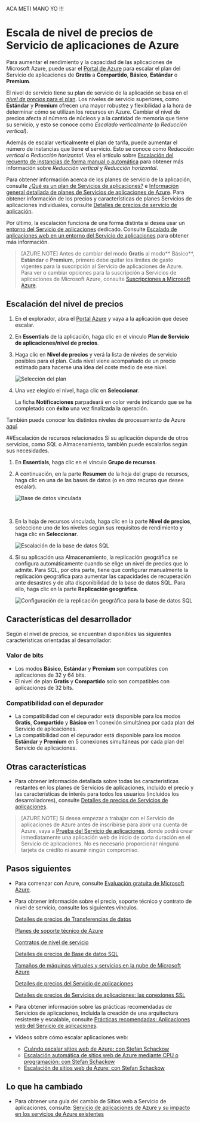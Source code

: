 <properties 
	pageTitle="Escala de nivel de precios de Servicio de aplicaciones de Azure" 
	description="Aprenda a escalar aplicaciones web, móviles, de API y lógicas en el Servicio de aplicaciones de Azure, incluido el escalado automático." 
	services="app-service" 
	documentationCenter="" 
	authors="stepsic-microsoft-com" 
	manager="wpickett" 
	editor="mollybos"/>

<tags 
	ms.service="app-service" 
	ms.workload="web" 
	ms.tgt_pltfrm="na" 
	ms.devlang="na" 
	ms.topic="article" 
	ms.date="01/09/2016" 
	ms.author="stepsic"/>


ACA METI MANO YO !!!


# Escala de nivel de precios de Servicio de aplicaciones de Azure

Para aumentar el rendimiento y la capacidad de las aplicaciones de Microsoft Azure, puede usar el [Portal de Azure](https://portal.azure.com/) para escalar el plan del Servicio de aplicaciones de **Gratis** a **Compartido**, **Básico**, **Estándar** o **Premium**.

El nivel de servicio tiene su plan de servicio de la aplicación se basa en el [*nivel de precios* para el plan](/pricing/details/app-service/). Los niveles de servicio superiores, como **Estándar** y **Premium** ofrecen una mayor robustez y flexibilidad a la hora de determinar cómo se utilizan los recursos en Azure. Cambiar el nivel de precios afecta al número de núcleos y a la cantidad de memoria que tiene su servicio, y esto se conoce como *Escalado verticalmente* (o *Reducción vertical*).

Además de escalar verticalmente el plan de tarifa, puede aumentar el número de instancias que tiene el servicio. Esto se conoce como *Reducción vertical* o *Reducción horizontal*. Vea el artículo sobre [Escalación del recuento de instancias de forma manual o automática](../insights-how-to-scale.md) para obtener más información sobre *Reducción vertical* y *Reducción horizontal*.

Para obtener información acerca de los planes de servicio de la aplicación, consulte [¿Qué es un plan de Servicios de aplicaciones?](../web-sites-web-hosting-plan-overview.md) e [Información general detallada de planes de Servicios de aplicaciones de Azure](azure-web-sites-web-hosting-plans-in-depth-overview.md). Para obtener información de los precios y características de planes Servicios de aplicaciones individuales, consulte [Detalles de precios de servicio de aplicación](/pricing/details/app-service/).

Por último, la escalación funciona de una forma distinta si desea usar un [entorno del Servicio de aplicaciones](app-service-app-service-environment-intro.md) dedicado. Consulte [Escalado de aplicaciones web en un entorno del Servicio de aplicaciones](app-service-web-scale-a-web-app-in-an-app-service-environment.md) para obtener más información.

> [AZURE.NOTE] Antes de cambiar del modo **Gratis** al modo** Básico**, **Estándar** o **Premium**, primero debe quitar los límites de gasto vigentes para la suscripción al Servicio de aplicaciones de Azure. Para ver o cambiar opciones para la suscripción a Servicios de aplicaciones de Microsoft Azure, consulte [Suscripciones a Microsoft Azure][azuresubscriptions].

<a name="scalingsharedorbasic"></a> <a name="scalingstandard"></a>

## Escalación del nivel de precios

1. En el explorador, abra el [Portal Azure][portal] y vaya a la aplicación que desee escalar.
	
2. En **Essentials** de la aplicación, haga clic en el vínculo **Plan de Servicio de aplicaciones/nivel de precios**.

3. Haga clic en **Nivel de precios** y verá la lista de niveles de servicio posibles para el plan. Cada nivel viene acompañado de un precio estimado para hacerse una idea del coste medio de ese nivel.
	
	![Selección del plan](./media/app-service-scale/ChoosePricingTier.png)
	
4. Una vez elegido el nivel, haga clic en **Seleccionar**.
	
	La ficha **Notificaciones** parpadeará en color verde indicando que se ha completado con **éxito** una vez finalizada la operación.
 
También puede conocer los distintos niveles de procesamiento de Azure [aquí](http://go.microsoft.com/fwlink/?LinkId=309169).
	
<a name="ScalingSQLServer"></a>
##Escalación de recursos relacionados
Si su aplicación depende de otros servicios, como SQL o Almacenamiento, también puede escalarlos según sus necesidades.

1. En **Essentials**, haga clic en el vínculo **Grupo de recursos**.

2. A continuación, en la parte **Resumen** de la hoja del grupo de recursos, haga clic en una de las bases de datos (o en otro recurso que desee escalar).

	![Base de datos vinculada](./media/app-service-scale/ResourceGroup.png)

<br>
	
3. En la hoja de recursos vinculada, haga clic en la parte **Nivel de precios**, seleccione uno de los niveles según sus requisitos de rendimiento y haga clic en **Seleccionar**.
	
	![Escalación de la base de datos SQL](./media/app-service-scale/ScaleDatabase.png)
	
4. Si su aplicación usa Almacenamiento, la replicación geográfica se configura automáticamente cuando se elige un nivel de precios que lo admite. Para SQL, por otra parte, tiene que configurar manualmente la replicación geográfica para aumentar las capacidades de recuperación ante desastres y de alta disponibilidad de la base de datos SQL. Para ello, haga clic en la parte **Replicación geográfica**.
	
	![Configuración de la replicación geográfica para la base de datos SQL](./media/app-service-scale/GeoReplication.png)
	
<a name="devfeatures"></a>
## Características del desarrollador
Según el nivel de precios, se encuentran disponibles las siguientes características orientadas al desarrollador:

### Valor de bits ###

- Los modos **Básico**, **Estándar** y **Premium** son compatibles con aplicaciones de 32 y 64 bits.
- El nivel de plan **Gratis** y **Compartido** solo son compatibles con aplicaciones de 32 bits.

### Compatibilidad con el depurador ###

- La compatibilidad con el depurador está disponible para los modos **Gratis**, **Compartido** y **Básico** en 1 conexión simultánea por cada plan del Servicio de aplicaciones.
- La compatibilidad con el depurador está disponible para los modos **Estándar** y **Premium** en 5 conexiones simultáneas por cada plan del Servicio de aplicaciones.

<a name="OtherFeatures"></a>
## Otras características

- Para obtener información detallada sobre todas las características restantes en los planes de Servicios de aplicaciones, incluido el precio y las características de interés para todos los usuarios (incluidos los desarrolladores), consulte [Detalles de precios de Servicios de aplicaciones](/pricing/details/web-sites/).

>[AZURE.NOTE] Si desea empezar a trabajar con el Servicio de aplicaciones de Azure antes de inscribirse para abrir una cuenta de Azure, vaya a [Prueba del Servicio de aplicaciones](http://go.microsoft.com/fwlink/?LinkId=523751), donde podrá crear inmediatamente una aplicación web de inicio de corta duración en el Servicio de aplicaciones. No es necesario proporcionar ninguna tarjeta de crédito ni asumir ningún compromiso.

<a name="Next Steps"></a>
## Pasos siguientes

- Para comenzar con Azure, consulte [Evaluación gratuita de Microsoft Azure](/pricing/free-trial/).
- Para obtener información sobre el precio, soporte técnico y contrato de nivel de servicio, consulte los siguientes vínculos.
	
	[Detalles de precios de Transferencias de datos](/pricing/details/data-transfers/)
	
	[Planes de soporte técnico de Azure](/support/plans/)
	
	[Contratos de nivel de servicio](/support/legal/sla/)
	
	[Detalles de precios de Base de datos SQL](/pricing/details/sql-database/)
	
	[Tamaños de máquinas virtuales y servicios en la nube de Microsoft Azure][vmsizes]
	
	[Detalles de precios del Servicio de aplicaciones](/pricing/details/app-service/)
	
	[Detalles de precios de Servicios de aplicaciones: las conexiones SSL](/pricing/details/web-sites/#ssl-connections)

- Para obtener información sobre las prácticas recomendadas de Servicios de aplicaciones, incluida la creación de una arquitectura resistente y escalable, consulte [Prácticas recomendadas: Aplicaciones web del Servicio de aplicaciones](http://blogs.msdn.com/b/windowsazure/archive/2014/02/10/best-practices-windows-azure-websites-waws.aspx).

- Vídeos sobre cómo escalar aplicaciones web:
	
	- [Cuándo escalar sitios web de Azure: con Stefan Schackow](/documentation/videos/azure-web-sites-free-vs-standard-scaling/)
	- [Escalación automática de sitios web de Azure mediante CPU o programación: con Stefan Schackow](/documentation/videos/auto-scaling-azure-web-sites/)
	- [Escalación de sitios web de Azure: con Stefan Schackow](/documentation/videos/how-azure-web-sites-scale/)

## Lo que ha cambiado
* Para obtener una guía del cambio de Sitios web a Servicio de aplicaciones, consulte: [Servicio de aplicaciones de Azure y su impacto en los servicios de Azure existentes](http://go.microsoft.com/fwlink/?LinkId=529714)

<!-- LINKS -->
[vmsizes]: http://go.microsoft.com/fwlink/?LinkId=309169
[SQLaccountsbilling]: http://go.microsoft.com/fwlink/?LinkId=234930
[azuresubscriptions]: http://go.microsoft.com/fwlink/?LinkID=235288
[portal]: https://portal.azure.com/

<!-- IMAGES -->
[ResourceGroup]: ./media/web-sites-scale/scale10ResourceGroup.png
[ScaleDatabase]: ./media/web-sites-scale/scale11SQLScale.png
[GeoReplication]: ./media/web-sites-scale/scale12SQLGeoReplication.png
 

<!---HONumber=AcomDC_0128_2016-->
<!---PAYMOOOOOOOOOOOOOORE PAYMOOOOOOOOOOOOORE-->